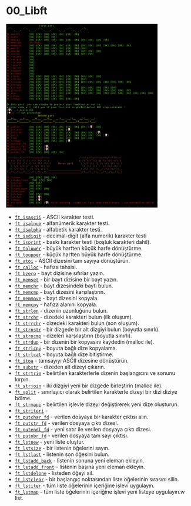 # 00_Libft
<img src="https://github.com/SamedHOPA/00_Libft/blob/main/libft_test.png" width="auto" height="500px">

* [`ft_isascii`](libft/ft_isascii.c)			    - ASCII karakter testi.
* [`ft_isalnum`](libft/ft_isalnum.c)			    - alfanümerik karakter testi.
* [`ft_isalpha`](libft/ft_isalpha.c)			    - alfabetik karakter testi.
* [`ft_isdigit`](libft/ft_isdigit.c)			    - decimal-digit (alfa numerik) karakter testi
* [`ft_isprint`](libft/ft_isprint.c)			    - baskı karakter testi (boşluk karakteri dahil).
* [`ft_tolower`](libft/ft_tolower.c)			    - büyük harften küçük harfe dönüştürme.
* [`ft_toupper`](libft/ft_toupper.c)			    - küçük harften büyük harfe dönüştürme.
* [`ft_atoi`](libft/ft_atoi.c)		            - ASCII dizesini tam sayıya dönüştürün.
* [`ft_calloc`](libft/ft_calloc.c)	            - hafıza tahsisi.
* [`ft_bzero`](libft/ft_bzero.c)		            - bayt dizisine sıfırlar yazın.
* [`ft_memset`](libft/ft_memset.c)		        - bir bayt dizisine bir bayt yazın.
* [`ft_memchr`](libft/ft_memchr.c)		        - bayt dizesindeki baytı bulun.
* [`ft_memcmp`](libft/ft_memcmp.c)		        - bayt dizesini karşılaştırın.
* [`ft_memmove`](libft/ft_memmove.c)	            - bayt dizesini kopyala.
* [`ft_memcpy`](libft/ft_memcpy.c)		        - hafıza alanını kopyala.
* [`ft_strlen`](libft/ft_strlen.c)			    - dizenin uzunluğunu bulun.
* [`ft_strchr`](libft/ft_strchr.c)			    - dizedeki karakteri bulun (ilk oluşum).
* [`ft_strrchr`](libft/ft_strrchr.c)			    - dizedeki karakteri bulun (son oluşum).
* [`ft_strnstr`](libft/ft_strnstr.c)			    - bir dizgede bir alt dizgiyi bulun (boyutla sınırlı).
* [`ft_strncmp`](libft/ft_strncmp.c) 			    - dizeleri karşılaştırın (boyutla sınırlı).
* [`ft_strdup`](libft/ft_strdup.c)			    - bir dizenin bir kopyasını kaydedin (malloc ile).
* [`ft_strlcpy`](libft/ft_strlcpy.c)			    - boyuta bağlı dize kopyalama.
* [`ft_strlcat`](libft/ft_strlcat.c)			    - boyuta bağlı dize bitiştirme.
* [`ft_itoa`](libft/ft_itoa.c)				    - tamsayıyı ASCII dizesine dönüştürün.
* [`ft_substr`](libft/ft_substr.c)			    - dizeden alt dizeyi çıkarın.
* [`ft_strtrim`](libft/ft_strtrim.c)			    - belirtilen karakterlerle dizenin başlangıcını ve sonunu kırpın.
* [`ft_strjoin`](libft/ft_strjoin.c)			    - iki dizgiyi yeni bir dizgede birleştirin (malloc ile).
* [`ft_split`](libft/ft_split.c)				    - sınırlayıcı olarak belirtilen karakterle dizeyi bir dizi diziye bölme.
* [`ft_strmapi`](libft/ft_strmapi.c)			    - belirtilen işlevle dizeyi değiştirerek yeni dize oluşturun.
* [`ft_striteri`](libft/ft_striteri.c)		    - 
* [`ft_putchar_fd`](libft/ft_putchar_fd.c)	    - verilen dosyaya bir karakter çıktısı alın.
* [`ft_putstr_fd`](libft/ft_putstr_fd.c)		    - verilen dosyaya çıktı dizesi.
* [`ft_putendl_fd`](libft/ft_putendl_fd.c)	    - yeni satır ile verilen dosyaya çıktı dizesi.
* [`ft_putnbr_fd`](libft/ft_putnbr_fd.c)		    - verilen dosyaya tam sayı çıktısı.
* [`ft_lstnew`](libft/ft_lstnew.c)			    - yeni liste oluştur.
* [`ft_lstsize`](libft/ft_lstsize.c)			    - bir listenin öğelerini sayın.
* [`ft_lstlast`](libft/ft_lstlast.c)			    - listenin son öğesini bulun.
* [`ft_lstadd_back`](libft/ft_lstadd_back.c)	    - listenin sonuna yeni eleman ekleyin.
* [`ft_lstadd_front`](libft/ft_lstadd_front.c)    -  listenin başına yeni eleman ekleyin.
* [`ft_lstdelone`](libft/ft_lstdelone.c)		    - listeden öğeyi sil.
* [`ft_lstclear`](libft/ft_lstclear.c)			- bir başlangıç ​​noktasından liste öğelerinin sırasını silin.
* [`ft_lstiter`](libft/ft_lstiter.c)			    - tüm liste öğelerinin içeriğine işlevi uygulayın.
* [`ft_lstmap`](libft/ft_lstmap.c)				- tüm liste öğelerinin içeriğine işlevi yeni listeye uygulayın.w list.

